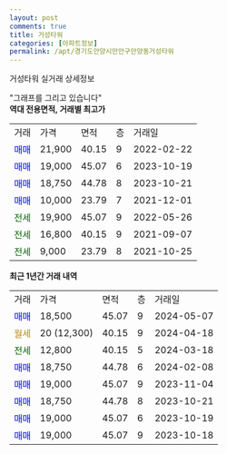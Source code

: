 ```yaml
---
layout: post
comments: true
title: 거성타워
categories: [아파트정보]
permalink: /apt/경기도안양시만안구안양동거성타워
---
```


거성타워 실거래 상세정보

<script type="text/javascript">
  google.charts.load('current', {'packages':['line', 'corechart']});
  google.charts.setOnLoadCallback(drawChart);

  function drawChart() {
    var data = new google.visualization.DataTable();
    data.addColumn('date', '거래일');
    data.addColumn('number', "매매");
    data.addColumn('number', "전세");
    data.addColumn('number', "전매");

    data.addRows([[new Date(Date.parse("2024-05-07")), 18500, null, null], [new Date(Date.parse("2024-04-18")), null, null, null], [new Date(Date.parse("2024-03-18")), null, 12800, null], [new Date(Date.parse("2024-02-08")), 18750, null, null], [new Date(Date.parse("2023-11-04")), 19000, null, null], [new Date(Date.parse("2023-10-21")), 18750, null, null], [new Date(Date.parse("2023-10-19")), 19000, null, null], [new Date(Date.parse("2023-10-18")), 19000, null, null]]);

    var options = {
      hAxis: {
        format: 'yyyy/MM/dd'
      },    
      lineWidth: 0,
      pointsVisible: true,    
      title: '최근 1년간 유형별 실거래가 분포',
      legend: { position: 'bottom' }
    };

    var formatter = new google.visualization.NumberFormat({pattern:'###,###'} );
    formatter.format(data, 1);
    formatter.format(data, 2);
    
    setTimeout(function() {
        var chart = new google.visualization.LineChart(document.getElementById('columnchart_material'));
        chart.draw(data, (options));
        document.getElementById('loading').style.display = 'none';
    }, 200);
  }
</script>


<div id="loading" style="z-index:20; display: block; margin-left: 0px">"그래프를 그리고 있습니다"</div>
<div id="columnchart_material" style="width: 95%; margin-left: 0px; display: block"></div>
<!-- contents start -->
<b>역대 전용면적, 거래별 최고가</b>
<table class="sortable">
    <tr>
      <td>거래</td>
      <td>가격</td>
      <td>면적</td>
      <td>층</td>
      <td>거래일</td>
    </tr>
        <tr>
          <td><a style="color: blue">매매</a></td>
          <td>21,900</td>
          <td>40.15</td>
          <td>9</td>
          <td>2022-02-22</td>
        </tr>            <tr>
          <td><a style="color: blue">매매</a></td>
          <td>19,000</td>
          <td>45.07</td>
          <td>6</td>
          <td>2023-10-19</td>
        </tr>            <tr>
          <td><a style="color: blue">매매</a></td>
          <td>18,750</td>
          <td>44.78</td>
          <td>8</td>
          <td>2023-10-21</td>
        </tr>            <tr>
          <td><a style="color: blue">매매</a></td>
          <td>10,000</td>
          <td>23.79</td>
          <td>7</td>
          <td>2021-12-01</td>
        </tr>        
        <tr>
              <td><a style="color: darkgreen">전세</a></td>
              <td>19,900</td>
              <td>45.07</td>
              <td>9</td>
              <td>2022-05-26</td>
            </tr>            <tr>
              <td><a style="color: darkgreen">전세</a></td>
              <td>16,800</td>
              <td>40.15</td>
              <td>9</td>
              <td>2021-09-07</td>
            </tr>            <tr>
              <td><a style="color: darkgreen">전세</a></td>
              <td>9,000</td>
              <td>23.79</td>
              <td>8</td>
              <td>2021-10-25</td>
            </tr>        
    
</table>

<b>최근 1년간 거래 내역</b>

<table class="sortable">
    <tr>
      <td>거래</td>
      <td>가격</td>
      <td>면적</td>
      <td>층</td>
      <td>거래일</td>
    </tr>
    <tr>
      <td><a style="color: blue">매매</a></td>
      <td>18,500</td>
      <td>45.07</td>
      <td>9</td>
      <td>2024-05-07</td>
    </tr>          <tr>
      <td><a style="color: darkgoldenrod">월세</a></td>
      <td>20 (12,300)</td>
      <td>40.15</td>
      <td>9</td>
      <td>2024-04-18</td>
    </tr>          <tr>
      <td><a style="color: darkgreen">전세</a></td>
      <td>12,800</td>
      <td>40.15</td>
      <td>5</td>
      <td>2024-03-18</td>
    </tr>          <tr>
      <td><a style="color: blue">매매</a></td>
      <td>18,750</td>
      <td>44.78</td>
      <td>6</td>
      <td>2024-02-08</td>
    </tr>          <tr>
      <td><a style="color: blue">매매</a></td>
      <td>19,000</td>
      <td>45.07</td>
      <td>9</td>
      <td>2023-11-04</td>
    </tr>          <tr>
      <td><a style="color: blue">매매</a></td>
      <td>18,750</td>
      <td>44.78</td>
      <td>8</td>
      <td>2023-10-21</td>
    </tr>          <tr>
      <td><a style="color: blue">매매</a></td>
      <td>19,000</td>
      <td>45.07</td>
      <td>6</td>
      <td>2023-10-19</td>
    </tr>          <tr>
      <td><a style="color: blue">매매</a></td>
      <td>19,000</td>
      <td>45.07</td>
      <td>9</td>
      <td>2023-10-18</td>
    </tr>      </table>
<!-- contents end -->    


